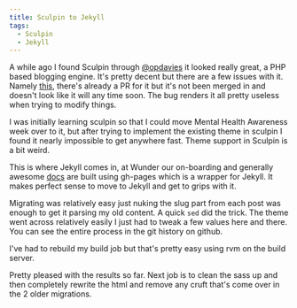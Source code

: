 ```yaml
---
title: Sculpin to Jekyll
tags:
  - Sculpin
  - Jekyll
---
```

A while ago I found Sculpin through [@opdavies](https://twitter.com/opdavies) it looked really great, a PHP based blogging engine. It's pretty decent but there are a few issues with it. Namely [this](https://github.com/sculpin/sculpin/issues/295), there's already a PR for it but it's not been merged in and doesn't look like it will any time soon. The bug renders it all pretty useless when trying to modify things.

I was initially learning sculpin so that I could move Mental Health Awareness week over to it, but after trying to implement the existing theme in sculpin I found it nearly impossible to get anywhere fast. Theme support in Sculpin is a bit weird.

This is where Jekyll comes in, at Wunder our on-boarding and generally awesome [docs](http://way.wunder.io/) are built using gh-pages which is a wrapper for Jekyll. It makes perfect sense to move to Jekyll and get to grips with it.

Migrating was relatively easy just nuking the slug part from each post was enough to get it parsing my old content. A quick ```sed``` did the trick. The theme went across relatively easily I just had to tweak a few values here and there. You can see the entire process in the git history on github.

I've had to rebuild my build job but that's pretty easy using rvm on the build server.

Pretty pleased with the results so far. Next job is to clean the sass up and then completely rewrite the html and remove any cruft that's come over in the 2 older migrations.
